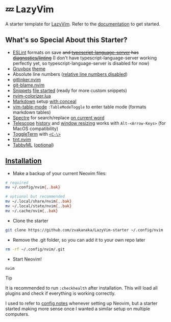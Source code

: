 # 💤 LazyVim

A starter template for [LazyVim](https://github.com/LazyVim/LazyVim).
Refer to the [documentation](https://lazyvim.github.io/installation) to get started.

## What's so Special About this Starter?
- [ESLint](https://www.lazyvim.org/extras/linting/eslint) formats on save ~~and [typescript-language-server](https://github.com/typescript-language-server/typescript-language-server) has [diagnostics/linting](./lua/config/lazy.lua#L14)~~ (I don't have typescript-language-server working perfectly yet, so typescript-language-server is disabled for now)
- [Gruvbox](https://github.com/morhetz/gruvbox) [theme](./lua/plugins/colorscheme.lua)
- Absolute line numbers ([relative line numbers disabled](./init.lua#L11))
- [gitlinker.nvim](https://github.com/ruifm/gitlinker.nvim)
- [git-blame.nvim](https://github.com/f-person/git-blame.nvim)
- [Snippets](https://github.com/L3MON4D3/LuaSnip/blob/master/DOC.md) [file started](./lua/plugins/snippets.lua) (ready for more custom snippets)
- [nvim-colorizer.lua](https://github.com/norcalli/nvim-colorizer.lua)
- [Markdown](https://www.youtube.com/watch?v=5ht8NYkU9wQ) setup [with conceal](https://github.com/epwalsh/obsidian.nvim)
- [vim-table-mode](https://github.com/dhruvasagar/vim-table-mode) `:TableModeToggle` to enter table mode (formats markdown tables)
- [Spectre](https://github.com/nvim-pack/nvim-spectre) for search/replace [on current word](./lua/plugins/spectre.lua)
- [Telescope](https://github.com/nvim-telescope/telescope.nvim) [history](./lua/plugins/telescope.lua#L123-L125) and [window resizing](/lua/config/keymaps.lua#L12-L15) works with `Alt-<Arrow-Keys>` (for MacOS compatibility)
- [ToggleTerm](https://github.com/akinsho/toggleterm.nvim) with [`<C-\>`](./lua/plugins/toggleterm.lua)
- [tint.nvim](https://github.com/levouh/tint.nvim)
- [TabbyML](https://github.com/TabbyML/tabby) ([optional](./lua/plugins/tabby.lua))

## [Installation](https://www.lazyvim.org/installation)

- Make a backup of your current Neovim files:
```sh
# required
mv ~/.config/nvim{,.bak}

# optional but recommended
mv ~/.local/share/nvim{,.bak}
mv ~/.local/state/nvim{,.bak}
mv ~/.cache/nvim{,.bak}
```

- Clone the starter
```sh
git clone https://github.com/zvakanaka/LazyVim-starter ~/.config/nvim
```

- Remove the .git folder, so you can add it to your own repo later
```sh
rm -rf ~/.config/nvim/.git
```

- Start Neovim!
```sh
nvim
```

> [!TIP]
> It is recommended to run `:checkhealth` after installation.
> This will load all plugins and check if everything is working correctly.

I used to refer to [config notes](https://zvakanaka.github.io/#../mere-blog/posts/code/LazyVim.md) whenever setting up Neovim, but a starter started making more sense once I wanted a similar setup on multiple computers.
